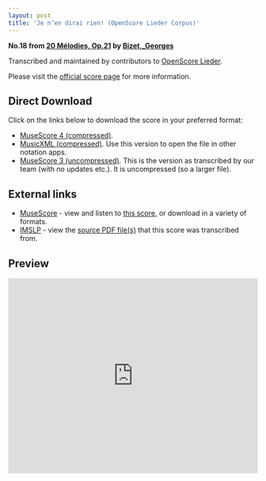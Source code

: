 ```yaml
---
layout: post
title: 'Je n’en dirai rien! (OpenScore Lieder Corpus)'
---
```


__No.18 from [20 Mélodies, Op.21](https://fourscoreandmore.org/OpenScore/Bizet%2C_Georges/20_M%C3%A9lodies%2C_Op.21/) by [Bizet,_Georges](https://fourscoreandmore.org/OpenScore/Bizet%2C_Georges)__

Transcribed and maintained by contributors to [OpenScore Lieder].

Please visit the [official score page] for more information.

[official score page]: https://musescore.com/openscore-lieder-corpus/scores/6905092
[OpenScore Lieder]: https://musescore.com/openscore-lieder-corpus

## Direct Download

Click on the links below to download the score in your preferred format:
- [MuseScore 4 (compressed)](https://fourscoreandmore.org/OpenScore/Bizet%2C_Georges/20_M%C3%A9lodies%2C_Op.21/18_Je_n%E2%80%99en_dirai_rien%21.mscz).
- [MusicXML (compressed)](https://fourscoreandmore.org/OpenScore/Bizet%2C_Georges/20_M%C3%A9lodies%2C_Op.21/18_Je_n%E2%80%99en_dirai_rien%21.mxl). Use this version to open the file in other notation apps.
- [MuseScore 3 (uncompressed)](https://raw.githubusercontent.com/OpenScore/Lieder/refs/heads/main/scores/Bizet%2C_Georges/20_M%C3%A9lodies%2C_Op.21/18_Je_n%E2%80%99en_dirai_rien%21/lc6905092.mscx). This is the version as transcribed by our team (with no updates etc.). It is uncompressed (so a larger file).

## External links

- [MuseScore] - view and listen to [this score][MuseScore], or download in a variety of formats.
- [IMSLP] - view the [source PDF file(s)][IMSLP] that this score was transcribed from.

[MuseScore]: https://musescore.com/score/6905092
[IMSLP]: https://imslp.org/wiki/Special:ReverseLookup/342985

## Preview

<iframe width="100%" height="394" src="https://musescore.com/openscore-lieder-corpus/scores/6905092/embed" frameborder="0" allowfullscreen allow="autoplay; fullscreen"></iframe>

